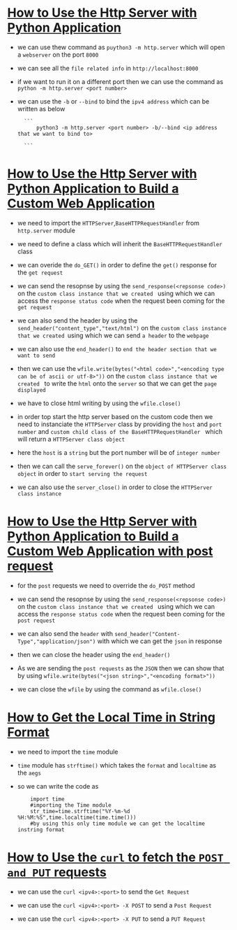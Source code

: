 # <ins> How to Use the Http Server with Python Application </ins> #

- we can use thew command as `puython3 -m http.server` which will open a `webserver` on the port `8000`

- we can see all the `file related info` in `http://localhost:8000`

- if we want to run it on a different port then we can use the command as `python -m http.server <port number>`

- we can use the `-b` or `--bind` to bind the `ipv4 address` which can be written as below 

        ```
            python3 -m http.server <port number> -b/--bind <ip address that we want to bind to>
        
        ```

# <ins> How to Use the Http Server with Python Application to Build a Custom Web Application </ins> #

- we need to import the `HTTPServer`,`BaseHTTPRequestHandler` from `http.server` module 

- we need to define a class which will inherit the `BaseHTTPRequestHandler` class

- we can overide the `do_GET()` in order to define the `get()` response for the `get request`

- we can send the resopnse by using the `send_response(<repsonse code>)` on the `custom class instance that we created ` using which we can access the `response status code` when the request been coming for the `get request`

- we can also send the header by using the `send_header("content_type","text/html")` on the `custom class instance that we created `using which we can send `a header` to the `webpage`

- we can also use the `end_header()` to `end the header section that we want to send `

- then we can use the `wfile.write(bytes("<html code>","<encoding type can be of ascii or utf-8>"))` on the `custom class instance that we created ` to write the `html` onto the `server` so that we can get the `page displayed`

- we have to close  html writing by using the `wfile.close()`

- in order top start the http server based on the custom code then we need to instanciate the `HTTPServer` class by providing the `host` and `port number` and `custom child class of the BaseHTTPRequestHandler ` which will return a `HTTPServer class object` 

- here the `host` is a `string` but the port number will be of `integer number` 

- then we can call the `serve_forever()` on the `object of HTTPServer class object` in order to `start serving the request`

- we can also use the `server_close()` in order to close the `HTTPServer class instance`



# <ins> How to Use the Http Server with Python Application to Build a Custom Web Application with post request </ins> #

- for the `post` requests we need to override the `do_POST` method 

- we can send the resopnse by using the `send_response(<repsonse code>)` on the `custom class instance that we created ` using which we can access the `response status code` when the request been coming for the `post request`

- we can also send the `header` with `send_header("Content-Type","application/json")`  with which we can get the `json` in response

- then we can close the header using the `end_header()`

- As we are sending the `post requests` as the `JSON` then we can show that by using `wfile.write(bytes("<json string>","<encoding format>"))`

- we can close the `wfile` by using the command as `wfile.close()`


# <ins> How to Get the Local Time in String Format </ins> #

- we need to import the `time` module 

- `time` module has `strftime()` which takes the `format` and `localtime` as the `aegs`

- so we can write the code as 

    ```
        import time 
        #importing the Time module 
        str_time=time.strftime("%Y-%m-%d %H:%M:%S",time.localtime(time.time()))
        #by using this only time module we can get the localtime instring format 

    ```

# <ins> How to Use the `curl` to fetch the `POST and PUT` requests </ins> #

- we can use the `curl <ipv4>:<port>` to send the `Get Request`

- we can use the `curl <ipv4>:<port> -X POST` to send a `Post Request`

- we can use the `curl <ipv4>:<port> -X PUT` to send a `PUT Request`